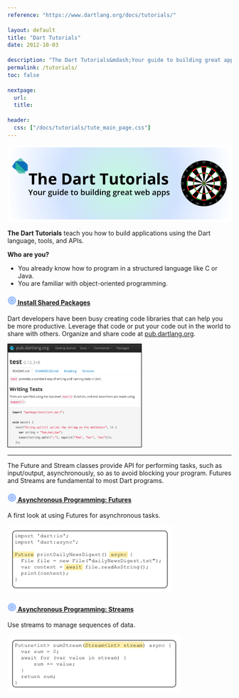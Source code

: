 ```yaml
---
reference: "https://www.dartlang.org/docs/tutorials/"

layout: default
title: "Dart Tutorials"
date: 2012-10-03

description: "The Dart Tutorials&mdash;Your guide to building great apps."
permalink: /tutorials/
toc: false

nextpage:
  url:
  title:

header:
  css: ["/docs/tutorials/tute_main_page.css"]
---
```



<img class="scale-img-max" src="images/banner.png">

**The Dart Tutorials** teach you how to build applications
using the Dart language, tools, and APIs.

<strong>Who are you?</strong>
<ul>
<li> You already know how to program in a structured language like C or Java.</li>
<li> You are familiar with object-oriented programming.</li>
</ul>


<h4 class="no-permalink"><a href="shared-pkgs"><img src="images/target.png" height="20" width="20">&nbsp;Install Shared Packages</a></h4>
<p>Dart developers have been busy creating code libraries that can help you
be more productive.
Leverage that code or put your code out in the world to share with others.
Organize and share code at
<a href="https://pub.dartlang.org/">pub.dartlang.org</a>.</p>
<img style="border:1px solid black"
     src="images/pub-dartlang-screenshot.png" width="300">

---

The Future and Stream classes provide API for performing tasks,
such as input/output, asynchronously, so as to avoid blocking your
program.
Futures and Streams are fundamental to most Dart programs.

<h4 class="no-permalink"><a href="futures"><img src="images/target.png" height="20" width="20">&nbsp;Asynchronous Programming: Futures</a></h4>
<p>A first look at using Futures for asynchronous tasks.</p>
<img src="images/futures-code.png">

<h4 class="no-permalink"><a href="streams"><img src="images/target.png" height="20" width="20">&nbsp;Asynchronous Programming: Streams</a></h4>
<p>Use streams to manage sequences of data.</p>
<img src="images/streams-code.png">
